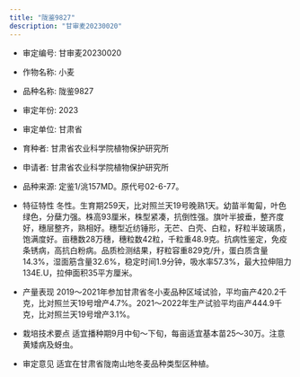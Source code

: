 ```yaml
---
title: "陇鉴9827"
description: "甘审麦20230020"
---
```

* 审定编号:  甘审麦20230020

*  作物名称:  小麦

*  品种名称:  陇鉴9827

*  审定年份:  2023

*  审定单位:  甘肃省

* 育种者:  甘肃省农业科学院植物保护研究所 

*  申请者:  甘肃省农业科学院植物保护研究所 

*  品种来源:  定鉴1/洮157MD。原代号02-6-77。 

*  特征特性
冬性。生育期259天，比对照兰天19号晚熟1天。幼苗半匍匐，叶色绿色，分蘖力强。株高93厘米，株型紧凑，抗倒性强。旗叶半披垂，整齐度好，穗层整齐，熟相好。穗型近纺锤形，无芒、白壳、白粒，籽粒半玻璃质，饱满度好。亩穗数28万穗，穗粒数42粒，千粒重48.9克。抗病性鉴定，免疫条锈病，高抗白粉病。品质检测结果，籽粒容重829克/升，蛋白质含量14.3%，湿面筋含量32.6%，稳定时间1.9分钟，吸水率57.3%，最大拉伸阻力134E.U，拉伸面积35平方厘米。

*  产量表现
2019～2021年参加甘肃省冬小麦品种区域试验，平均亩产420.2千克，比对照兰天19号增产4.7%。2021～2022年生产试验平均亩产444.9千克，比对照兰天19号增产3.1%。

*  栽培技术要点
适宜播种期9月中旬～下旬，每亩适宜基本苗25～30万。注意黄矮病及蚜虫。

*  审定意见
适宜在甘肃省陇南山地冬麦品种类型区种植。
